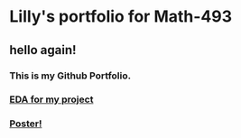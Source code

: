 # Lilly's portfolio for Math-493

## hello again!
### This is my Github Portfolio.

###  [EDA for my project](https://lillynikkel.github.io/portfolio/EDA4.html)
### [Poster!](https://lillynikkel.github.io/portfolio/Poster.Final.Draft.pdf)
